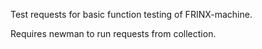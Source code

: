 Test requests for basic function testing of FRINX-machine.

Requires newman to run requests from collection.

